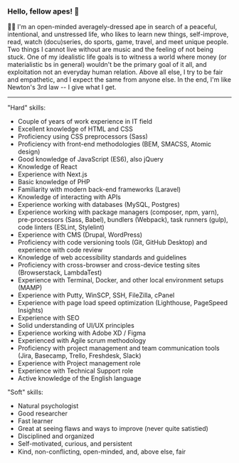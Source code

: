 ### Hello, fellow apes! 👋

🙋‍♂️ I'm an open-minded averagely-dressed ape in search of a peaceful, intentional, and unstressed life, who likes to learn new things, self-improve, read, watch (docu)series, do sports, game, travel, and meet unique people. Two things I cannot live without are music and the feeling of not being stuck. One of my idealistic life goals is to witness a world where money (or materialistic bs in general) wouldn't be the primary goal of it all, and exploitation not an everyday human relation. Above all else, I try to be fair and empathetic, and I expect the same from anyone else. In the end, I'm like Newton's 3rd law -- I give what I get.

---------------------------------------------------------------------------------------------------------

"Hard" skills:
- Couple of years of work experience in IT field
- Excellent knowledge of HTML and CSS
- Proficiency using CSS preprocessors (Sass)
- Proficiency with front-end methodologies (BEM, SMACSS, Atomic design)
- Good knowledge of JavaScript (ES6), also jQuery
- Knowledge of React
- Experience with Next.js
- Basic knowledge of PHP
- Familiarity with modern back-end frameworks (Laravel)
- Knowledge of interacting with APIs
- Experience working with databases (MySQL, Postgres)
- Experience working with package managers (composer, npm, yarn), pre-processors (Sass, Babel), bundlers (Webpack), task runners (gulp), code linters (ESLint, Stylelint)
- Experience with CMS (Drupal, WordPress)
- Proficiency with code versioning tools (Git, GitHub Desktop) and experience with code review
- Knowledge of web accessibility standards and guidelines
- Proficiency with cross-browser and cross-device testing sites (Browserstack, LambdaTest)
- Experience with Terminal, Docker, and other local environment setups (MAMP)
- Experience with Putty, WinSCP, SSH, FileZilla, cPanel
- Experience with page load speed optimization (Lighthouse, PageSpeed Insights)
- Experience with SEO
- Solid understanding of UI/UX principles
- Experience working with Adobe XD / Figma
- Experienced with Agile scrum methodology
- Proficiency with project management and team communication tools (Jira, Basecamp, Trello, Freshdesk, Slack)
- Experience with Project management role
- Experience with Technical Support role
- Active knowledge of the English language

"Soft" skills:
- Natural psychologist
- Good researcher
- Fast learner
- Great at seeing flaws and ways to improve (never quite satistied)
- Disciplined and organized
- Self-motivated, curious, and persistent
- Kind, non-conﬂicting, open-minded, and, above else, fair
